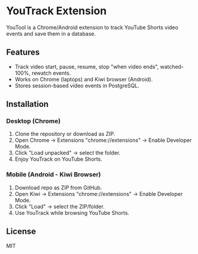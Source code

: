 # YouTrack Extension

YouTool is a Chrome/Android extension to track YouTube Shorts video events and save them in a database.

## Features
- Track video start, pause, resume, stop "when video ends", watched-100%, rewatch events.
- Works on Chrome (laptops) and Kiwi browser (Android).
- Stores session-based video events in PostgreSQL.

## Installation

### Desktop (Chrome)
1. Clone the repository or download as ZIP.
2. Open Chrome → Extensions "chrome://extensions" → Enable Developer Mode.
3. Click "Load unpacked" → select the folder.
4. Enjoy YouTrack on YouTube Shorts.

### Mobile (Android - Kiwi Browser)
1. Download repo as ZIP from GitHub.
2. Open Kiwi → Extensions "chrome://extensions" → Enable Developer Mode.
3. Click "Load" → select the ZIP/folder.
4. Use YouTrack while browsing YouTube Shorts.

## License
MIT
